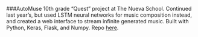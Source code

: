 ###AutoMuse
10th grade “Quest” project at The Nueva School. Continued last year’s, but used LSTM neural networks for music composition instead, and created a web interface to stream infinite generated music. Built with Python, Keras, Flask, and Numpy. Repo [here](http://github.com/nacgarg/AutoMuse).